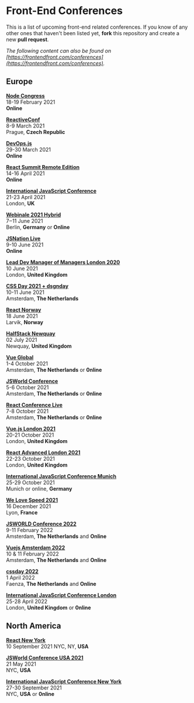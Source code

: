 # Front-End Conferences

This is a list of upcoming front-end related conferences. If you know of any other ones that haven't been listed yet, **fork** this repository and create a new **pull request**.

*The following content can also be found on [https://frontendfront.com/conferences](https://frontendfront.com/conferences).*

## Europe

[**Node Congress**](https://nodecongress.com/)  
18-19 February 2021  
**Online**

[**ReactiveConf**](https://reactiveconf.com/)  
8-9 March 2021  
Prague, **Czech Republic**

[**DevOps.js**](https://devopsjsconf.com/)  
29-30 March 2021  
**Online**

[**React Summit Remote Edition**](https://remote.reactsummit.com/)  
14-16 April 2021  
**Online**

[**International JavaScript Conference**](https://javascript-conference.com/london/)  
21-23 April 2021  
London, **UK**  

[**Webinale 2021 Hybrid**](https://webinale.de/en/)  
7‒11 June 2021  
Berlin, **Germany** or **Online**

[**JSNation Live**](https://live.jsnation.com)  
9-10 June 2021  
**Online**

[**Lead Dev Manager of Managers London 2020**](https://managerofmanagerslondon2020.theleaddeveloper.com/)  
10 June 2021  
London, **United Kingdom**

[**CSS Day 2021 + dsgnday**](https://cssday.nl/)  
10-11 June 2021  
Amsterdam, **The Netherlands**

[**React Norway**](https://reactnorway.com/)  
18 June 2021  
Larvik, **Norway**

[**HalfStack Newquay**](https://www.halfstackconf.com/newquay/)  
02 July 2021  
Newquay, **United Kingdom**

[**Vue Global**](https://vuejs.amsterdam/)  
1-4 October 2021  
Amsterdam, **The Netherlands** or **0nline**

[**JSWorld Conference**](https://jsworldconference.com/)  
5-6 October 2021  
Amsterdam, **The Netherlands** or **0nline**

[**React Conference Live**](https://reactlive.nl)  
7-8 October 2021  
Amsterdam, **The Netherlands** or **0nline**

[**Vue.js London 2021**](https://portal.gitnation.org/events)  
20-21 October 2021  
London, **United Kingdom**

[**React Advanced London 2021**](https://reactadvanced.com/)  
22-23 October 2021  
London, **United Kingdom**

[**International JavaScript Conference Munich**](https://javascript-conference.com/munich/)  
25-29 October 2021  
Munich or online, **Germany**

[**We Love Speed 2021**](https://www.welovespeed.com/en/2021/)  
16 December 2021  
Lyon, **France**

[**JSWORLD Conference 2022**](https://jsworldconference.com?ref=frontendfront)  
9-11 February 2022  
Amsterdam, **The Netherlands** and **Online**

[**Vuejs Amsterdam 2022**](https://vuejs.amsterdam?ref=frontendfront)  
10 & 11 February 2022  
Amsterdam, **The Netherlands** and **Online**

[**cssday 2022**](https://cssday.it)  
1 April 2022  
Faenza, **The Netherlands** and **Online**

[**International JavaScript Conference London**](https://javascript-conference.com/london/)  
25-28 April 2022  
London, **United Kingdom** or **0nline**

## North America

[**React New York**](https://reactnewyork.com/)  
10 September 2021
NYC, NY, **USA**

[**JSWorld Conference USA 2021**](https://usa.jsworldconference.com/)  
21 May 2021  
NYC, **USA**

[**International JavaScript Conference New York**](https://javascript-conference.com/new-york/)  
27-30 September 2021  
NYC, **USA** or **0nline**
